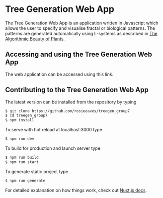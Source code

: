 # Tree Generation Web App

The Tree Generation Web App is an application written in Javascript which allows the user to specify and visualise fractal or biological patterns. The patterns are generated automatically using L-systems as described in [The Algorithmic Beauty of Plants](http://algorithmicbotany.org/papers/#abop).

## Accessing and using the Tree Generation Web App

The web application can be accessed using this link.

## Contributing to the Tree Generation Web App

The latest version can be installed from the repository by typing

```bash
$ git clone https://github.com/rosieeaves/treegen_group7
$ cd treegen_group7
$ npm install
```

To serve with hot reload at localhost:3000 type

```bash
$ npm run dev
```

To build for production and launch server type

```bash
$ npm run build
$ npm run start
```

To generate static project type

```bash
$ npm run generate
```

For detailed explanation on how things work, check out [Nuxt.js docs](https://nuxtjs.org).
